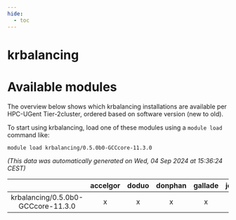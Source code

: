 ```yaml
---
hide:
  - toc
---
```


krbalancing
===========

# Available modules


The overview below shows which krbalancing installations are available per HPC-UGent Tier-2cluster, ordered based on software version (new to old).

To start using krbalancing, load one of these modules using a `module load` command like:

```shell
module load krbalancing/0.5.0b0-GCCcore-11.3.0
```

*(This data was automatically generated on Wed, 04 Sep 2024 at 15:36:24 CEST)*  

| |accelgor|doduo|donphan|gallade|joltik|shinx|skitty|
| :---: | :---: | :---: | :---: | :---: | :---: | :---: | :---: |
|krbalancing/0.5.0b0-GCCcore-11.3.0|x|x|x|x|x|-|x|
